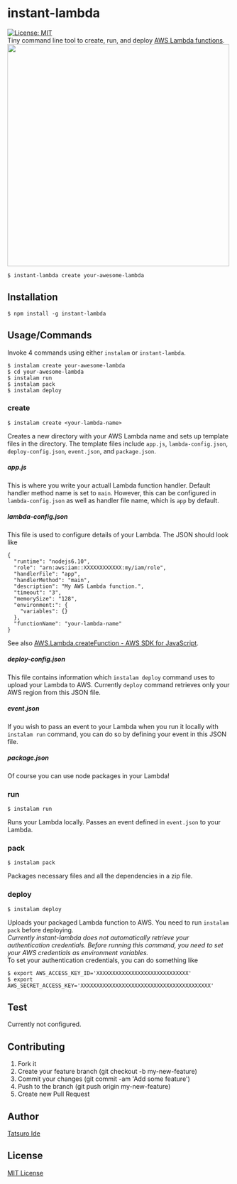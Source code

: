 # instant-lambda
[![License: MIT](https://img.shields.io/badge/License-MIT-blue.svg)](https://opensource.org/licenses/MIT)  
Tiny command line tool to create, run, and deploy [AWS Lambda functions](https://aws.amazon.com/lambda/).
<img src="http://blog.theoroy.com/images/instant-lambda_screenshot.png" width="500"/>
```
$ instant-lambda create your-awesome-lambda
```

## Installation
```
$ npm install -g instant-lambda
```

## Usage/Commands
Invoke 4 commands using either ```instalam``` or  ```instant-lambda```.
```
$ instalam create your-awesome-lambda
$ cd your-awesome-lambda
$ instalam run
$ instalam pack
$ instalam deploy
```

### create
```
$ instalam create <your-lambda-name>
```
Creates a new directory with your AWS Lambda name and sets up template files in the directory. The template files include ```app.js```, ```lambda-config.json```, ```deploy-config.json```, ```event.json```, and ```package.json```.

##### app.js
This is where you write your actuall Lambda function handler. Default handler method name is set to ```main```. However, this can be configured in ```lambda-config.json``` as well as handler file name, which is ```app``` by default.

##### lambda-config.json
This file is used to configure details of your Lambda. The JSON should look like
```
{
  "runtime": "nodejs6.10",
  "role": "arn:aws:iam::XXXXXXXXXXXX:my/iam/role",
  "handlerFile": "app",
  "handlerMethod": "main",
  "description": "My AWS Lambda function.",
  "timeout": "3",
  "memorySize": "128",
  "environment:": {
    "variables": {}
  },
  "functionName": "your-lambda-name"
}
```
See also [AWS.Lambda.createFunction - AWS SDK for JavaScript](http://docs.aws.amazon.com/AWSJavaScriptSDK/latest/AWS/Lambda.html#createFunction-property).

##### deploy-config.json
This file contains information which ```instalam deploy``` command uses to upload your Lambda to AWS. Currently ```deploy``` command retrieves only your AWS region from this JSON file.

##### event.json
If you wish to pass an event to your Lambda when you run it locally with ```instalam run``` command, you can do so by defining your event in this JSON file.

##### package.json
Of course you can use node packages in your Lambda!

### run
```
$ instalam run
```
Runs your Lambda locally. Passes an event defined in ```event.json``` to your Lambda.

### pack
```
$ instalam pack
```
Packages necessary files and all the dependencies in a zip file.

### deploy
```
$ instalam deploy
```
Uploads your packaged Lambda function to AWS. You need to run ```instalam pack``` before deploying.  
_Currently instant-lambda does not automatically retrieve your authentication credentials. Before running this command, you need to set your AWS credentials as environment variables._  
To set your authentication credentials, you can do something like
```
$ export AWS_ACCESS_KEY_ID='XXXXXXXXXXXXXXXXXXXXXXXXXXXXX'
$ export AWS_SECRET_ACCESS_KEY='XXXXXXXXXXXXXXXXXXXXXXXXXXXXXXXXXXXXXXXXX'
```

## Test
Currently not configured.

## Contributing
1. Fork it
2. Create your feature branch (git checkout -b my-new-feature)
3. Commit your changes (git commit -am 'Add some feature')
4. Push to the branch (git push origin my-new-feature)
5. Create new Pull Request

## Author
[Tatsuro Ide](http://blog.theoroy.com)

## License
[MIT License](https://opensource.org/licenses/MIT)
